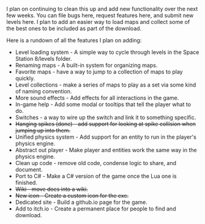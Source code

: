 I plan on continuing to clean this up and add new functionality over the next few weeks. You can file bugs here, request features here, and submit new levels here. I plan to add an easier way to load maps and collect some of the best ones to be included as part of the download.

Here is a rundown of all the features I plan on adding:

- Level loading system - A simple way to cycle through levels in the Space Station 8/levels folder.
- Renaming maps - A built-in system for organizing maps.
- Favorite maps - have a way to jump to a collection of maps to play quickly.
- Level collections - make a series of maps to play as a set via some kind of naming convention.
- More sound effects - Add effects for all interactions in the game.
- In-game help - Add some modal or tooltips that tell the player what to do.
- Switches - a way to wire up the switch and link it to something specific.
- ~~Hanging spikes (done) - add support for looking at spike collision when jumping up into them.~~
- Unified physics system - Add support for an entity to run in the player's physics engine.
- Abstract out player - Make player and entities work the same way in the physics engine.
- Clean up code - remove old code, condense logic to share, and document.
- Port to C# - Make a C# version of the game once the Lua one is finished.
- ~~Wiki - move docs into a wiki.~~
- ~~New icon - Create a custom icon for the exe.~~
- Dedicated site - Build a github.io page for the game. 
- Add to itch.io - Create a permanent place for people to find and download.